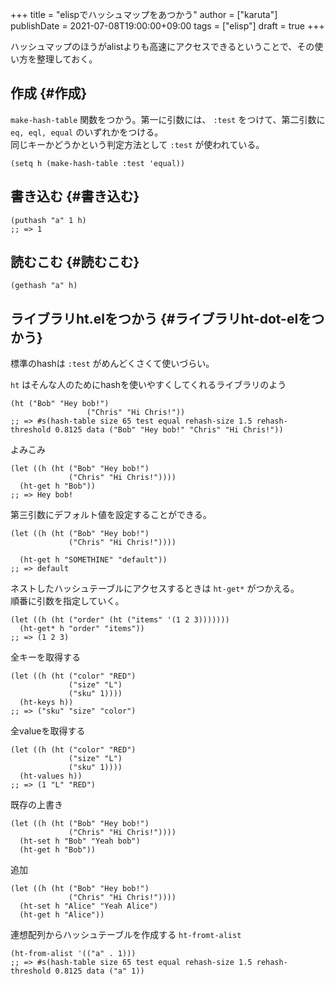 +++
title = "elispでハッシュマップをあつかう"
author = ["karuta"]
publishDate = 2021-07-08T19:00:00+09:00
tags = ["elisp"]
draft = true
+++

ハッシュマップのほうがalistよりも高速にアクセスできるということで、その使い方を整理しておく。  

<!--more-->  


## 作成 {#作成}

`make-hash-table` 関数をつかう。第一に引数には、 `:test` をつけて、第二引数に `eq, eql, equal` のいずれかをつける。  
同じキーかどうかという判定方法として `:test` が使われている。  

```elisp
(setq h (make-hash-table :test 'equal))
```


## 書き込む {#書き込む}

```elisp
(puthash "a" 1 h)
;; => 1 
```


## 読むこむ {#読むこむ}

```elisp
(gethash "a" h)
```


## ライブラリht.elをつかう {#ライブラリht-dot-elをつかう}

標準のhashは `:test` がめんどくさくて使いづらい。  

`ht` はそんな人のためにhashを使いやすくしてくれるライブラリのよう  

```elisp
(ht ("Bob" "Hey bob!")
                 ("Chris" "Hi Chris!"))
;; => #s(hash-table size 65 test equal rehash-size 1.5 rehash-threshold 0.8125 data ("Bob" "Hey bob!" "Chris" "Hi Chris!"))
```

よみこみ  

```elisp
(let ((h (ht ("Bob" "Hey bob!")
             ("Chris" "Hi Chris!"))))
  (ht-get h "Bob"))
;; => Hey bob!
```

第三引数にデフォルト値を設定することができる。  

```elisp
(let ((h (ht ("Bob" "Hey bob!")
             ("Chris" "Hi Chris!"))))

  (ht-get h "SOMETHINE" "default"))
;; => default
```

ネストしたハッシュテーブルにアクセスするときは `ht-get*` がつかえる。  
順番に引数を指定していく。  

```elisp
(let ((h (ht ("order" (ht ("items" '(1 2 3)))))))
  (ht-get* h "order" "items"))
;; => (1 2 3)
```

全キーを取得する  

```elisp
(let ((h (ht ("color" "RED")
             ("size" "L")
             ("sku" 1))))
  (ht-keys h))
;; => ("sku" "size" "color")
```

全valueを取得する  

```elisp
(let ((h (ht ("color" "RED")
             ("size" "L")
             ("sku" 1))))
  (ht-values h))
;; => (1 "L" "RED")
```

既存の上書き  

```elisp
(let ((h (ht ("Bob" "Hey bob!")
             ("Chris" "Hi Chris!"))))
  (ht-set h "Bob" "Yeah bob")
  (ht-get h "Bob"))      
```

追加  

```elisp
(let ((h (ht ("Bob" "Hey bob!")
             ("Chris" "Hi Chris!"))))
  (ht-set h "Alice" "Yeah Alice")
  (ht-get h "Alice"))      
```

連想配列からハッシュテーブルを作成する `ht-fromt-alist`  

```elisp
(ht-from-alist '(("a" . 1)))
;; => #s(hash-table size 65 test equal rehash-size 1.5 rehash-threshold 0.8125 data ("a" 1))
```
